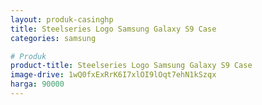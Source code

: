```yaml
---
layout: produk-casinghp
title: Steelseries Logo Samsung Galaxy S9 Case
categories: samsung

# Produk
product-title: Steelseries Logo Samsung Galaxy S9 Case
image-drive: 1wQ0fxExRrK6I7xlOI9lOqt7ehN1kSzqx
harga: 90000
---
```

